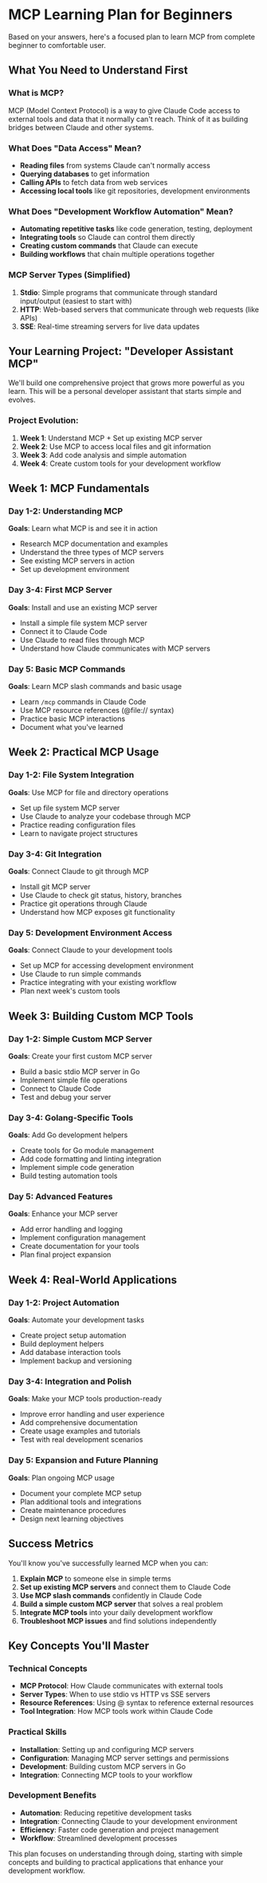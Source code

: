 # MCP Learning Plan for Beginners

Based on your answers, here's a focused plan to learn MCP from complete beginner to comfortable user.

## What You Need to Understand First

### What is MCP?
MCP (Model Context Protocol) is a way to give Claude Code access to external tools and data that it normally can't reach. Think of it as building bridges between Claude and other systems.

### What Does "Data Access" Mean?
- **Reading files** from systems Claude can't normally access
- **Querying databases** to get information
- **Calling APIs** to fetch data from web services
- **Accessing local tools** like git repositories, development environments

### What Does "Development Workflow Automation" Mean?
- **Automating repetitive tasks** like code generation, testing, deployment
- **Integrating tools** so Claude can control them directly
- **Creating custom commands** that Claude can execute
- **Building workflows** that chain multiple operations together

### MCP Server Types (Simplified)
1. **Stdio**: Simple programs that communicate through standard input/output (easiest to start with)
2. **HTTP**: Web-based servers that communicate through web requests (like APIs)
3. **SSE**: Real-time streaming servers for live data updates

## Your Learning Project: "Developer Assistant MCP"

We'll build one comprehensive project that grows more powerful as you learn. This will be a personal developer assistant that starts simple and evolves.

### Project Evolution:
1. **Week 1**: Understand MCP + Set up existing MCP server
2. **Week 2**: Use MCP to access local files and git information  
3. **Week 3**: Add code analysis and simple automation
4. **Week 4**: Create custom tools for your development workflow

## Week 1: MCP Fundamentals

### Day 1-2: Understanding MCP
**Goals**: Learn what MCP is and see it in action
- Research MCP documentation and examples
- Understand the three types of MCP servers
- See existing MCP servers in action
- Set up development environment

### Day 3-4: First MCP Server
**Goals**: Install and use an existing MCP server
- Install a simple file system MCP server
- Connect it to Claude Code
- Use Claude to read files through MCP
- Understand how Claude communicates with MCP servers

### Day 5: Basic MCP Commands
**Goals**: Learn MCP slash commands and basic usage
- Learn `/mcp` commands in Claude Code
- Use MCP resource references (@file:// syntax)
- Practice basic MCP interactions
- Document what you've learned

## Week 2: Practical MCP Usage

### Day 1-2: File System Integration
**Goals**: Use MCP for file and directory operations
- Set up file system MCP server
- Use Claude to analyze your codebase through MCP
- Practice reading configuration files
- Learn to navigate project structures

### Day 3-4: Git Integration
**Goals**: Connect Claude to git through MCP
- Install git MCP server
- Use Claude to check git status, history, branches
- Practice git operations through Claude
- Understand how MCP exposes git functionality

### Day 5: Development Environment Access
**Goals**: Connect Claude to your development tools
- Set up MCP for accessing development environment
- Use Claude to run simple commands
- Practice integrating with your existing workflow
- Plan next week's custom tools

## Week 3: Building Custom MCP Tools

### Day 1-2: Simple Custom MCP Server
**Goals**: Create your first custom MCP server
- Build a basic stdio MCP server in Go
- Implement simple file operations
- Connect to Claude Code
- Test and debug your server

### Day 3-4: Golang-Specific Tools
**Goals**: Add Go development helpers
- Create tools for Go module management
- Add code formatting and linting integration
- Implement simple code generation
- Build testing automation tools

### Day 5: Advanced Features
**Goals**: Enhance your MCP server
- Add error handling and logging
- Implement configuration management
- Create documentation for your tools
- Plan final project expansion

## Week 4: Real-World Applications

### Day 1-2: Project Automation
**Goals**: Automate your development tasks
- Create project setup automation
- Build deployment helpers
- Add database interaction tools
- Implement backup and versioning

### Day 3-4: Integration and Polish
**Goals**: Make your MCP tools production-ready
- Improve error handling and user experience
- Add comprehensive documentation
- Create usage examples and tutorials
- Test with real development scenarios

### Day 5: Expansion and Future Planning
**Goals**: Plan ongoing MCP usage
- Document your complete MCP setup
- Plan additional tools and integrations
- Create maintenance procedures
- Design next learning objectives

## Success Metrics

You'll know you've successfully learned MCP when you can:

1. **Explain MCP** to someone else in simple terms
2. **Set up existing MCP servers** and connect them to Claude Code
3. **Use MCP slash commands** confidently in Claude Code
4. **Build a simple custom MCP server** that solves a real problem
5. **Integrate MCP tools** into your daily development workflow
6. **Troubleshoot MCP issues** and find solutions independently

## Key Concepts You'll Master

### Technical Concepts
- **MCP Protocol**: How Claude communicates with external tools
- **Server Types**: When to use stdio vs HTTP vs SSE servers
- **Resource References**: Using @ syntax to reference external resources
- **Tool Integration**: How MCP tools work within Claude Code

### Practical Skills
- **Installation**: Setting up and configuring MCP servers
- **Configuration**: Managing MCP server settings and permissions
- **Development**: Building custom MCP servers in Go
- **Integration**: Connecting MCP tools to your workflow

### Development Benefits
- **Automation**: Reducing repetitive development tasks
- **Integration**: Connecting Claude to your development environment
- **Efficiency**: Faster code generation and project management
- **Workflow**: Streamlined development processes

This plan focuses on understanding through doing, starting with simple concepts and building to practical applications that enhance your development workflow.